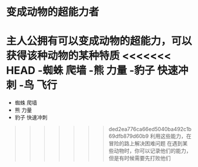 # 变成动物的超能力者

主人公拥有可以变成动物的超能力，可以获得该种动物的某种特质
<<<<<<< HEAD
-蜘蛛 爬墙
-熊 力量
-豹子 快速冲刺
-鸟 飞行
=======

- 蜘蛛 爬墙
- 熊 力量
- 豹子 快速冲刺

>>>>>>> ded2ea776ca66ed5040ba492c1b69dfb879d60b9
利用这些能力，在冒险的路上解决困难问题
在遇到某些动物时，你可以记录他们的能力，但是有时候需要先打败他们
